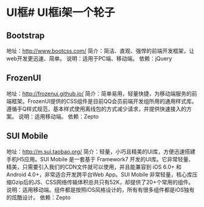 # UI框# UI框i架一个轮子

## Bootstrap
地址：http://www.bootcss.com/
简介：简洁、直观、强悍的前端开发框架，让web开发更迅速、简单。
说明：适用于PC端、移动端。
依赖：jQuery

## FrozenUI
地址：http://frozenui.github.io/
简介：简单易用，轻量快捷，为移动端服务的前端框架。FrozenUI提供的CSS组件是目前QQ会员前端开发组所用的通用样式库。遵循手Q样式规范，基本样式使用离线包的方式减少请求，并提供快速接入的方案。
说明：适用移动端。
依赖：Zepto

## SUI Mobile
地址：http://m.sui.taobao.org/
简介：轻量，小巧且精美的UI库，方便迅速搭建手机H5应用。SUI Mobile 是一套基于 Framework7 开发的UI库。它非常轻量、精美，只需要引入我们的CDN文件就可以使用，并且能兼容到 iOS 6.0+ 和 Android 4.0+，非常适合开发跨平台Web App。SUI Mobile 非常轻量，核心库压缩Gzip后的JS、CSS网络传输体积总共只有52K，却提供了20+个常用的组件。
说明：适用移动端。组件都是按照iOS风格设计的，所有有很多组件都是iOS独有的炫酷设计。
依赖：Zepto